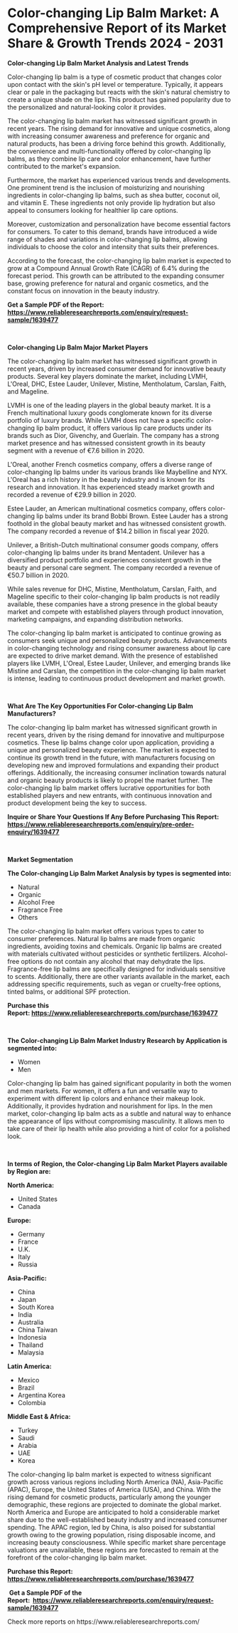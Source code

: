 <p><h1>Color-changing Lip Balm Market: A Comprehensive Report of its Market Share & Growth Trends 2024 - 2031</h1></p><p><strong>Color-changing Lip Balm Market Analysis and Latest Trends</strong></p>
<p><p>Color-changing lip balm is a type of cosmetic product that changes color upon contact with the skin's pH level or temperature. Typically, it appears clear or pale in the packaging but reacts with the skin's natural chemistry to create a unique shade on the lips. This product has gained popularity due to the personalized and natural-looking color it provides.</p><p>The color-changing lip balm market has witnessed significant growth in recent years. The rising demand for innovative and unique cosmetics, along with increasing consumer awareness and preference for organic and natural products, has been a driving force behind this growth. Additionally, the convenience and multi-functionality offered by color-changing lip balms, as they combine lip care and color enhancement, have further contributed to the market's expansion.</p><p>Furthermore, the market has experienced various trends and developments. One prominent trend is the inclusion of moisturizing and nourishing ingredients in color-changing lip balms, such as shea butter, coconut oil, and vitamin E. These ingredients not only provide lip hydration but also appeal to consumers looking for healthier lip care options.</p><p>Moreover, customization and personalization have become essential factors for consumers. To cater to this demand, brands have introduced a wide range of shades and variations in color-changing lip balms, allowing individuals to choose the color and intensity that suits their preferences.</p><p>According to the forecast, the color-changing lip balm market is expected to grow at a Compound Annual Growth Rate (CAGR) of 6.4% during the forecast period. This growth can be attributed to the expanding consumer base, growing preference for natural and organic cosmetics, and the constant focus on innovation in the beauty industry.</p></p>
<p><strong>Get a Sample PDF of the Report:&nbsp; <a href="https://www.reliableresearchreports.com/enquiry/request-sample/1639477">https://www.reliableresearchreports.com/enquiry/request-sample/1639477</a></strong></p>
<p>&nbsp;</p>
<p><strong>Color-changing Lip Balm Major Market Players</strong></p>
<p><p>The color-changing lip balm market has witnessed significant growth in recent years, driven by increased consumer demand for innovative beauty products. Several key players dominate the market, including LVMH, L'Oreal, DHC, Estee Lauder, Unilever, Mistine, Mentholatum, Carslan, Faith, and Mageline.</p><p>LVMH is one of the leading players in the global beauty market. It is a French multinational luxury goods conglomerate known for its diverse portfolio of luxury brands. While LVMH does not have a specific color-changing lip balm product, it offers various lip care products under its brands such as Dior, Givenchy, and Guerlain. The company has a strong market presence and has witnessed consistent growth in its beauty segment with a revenue of €7.6 billion in 2020.</p><p>L'Oreal, another French cosmetics company, offers a diverse range of color-changing lip balms under its various brands like Maybelline and NYX. L'Oreal has a rich history in the beauty industry and is known for its research and innovation. It has experienced steady market growth and recorded a revenue of €29.9 billion in 2020.</p><p>Estee Lauder, an American multinational cosmetics company, offers color-changing lip balms under its brand Bobbi Brown. Estee Lauder has a strong foothold in the global beauty market and has witnessed consistent growth. The company recorded a revenue of $14.2 billion in fiscal year 2020.</p><p>Unilever, a British-Dutch multinational consumer goods company, offers color-changing lip balms under its brand Mentadent. Unilever has a diversified product portfolio and experiences consistent growth in the beauty and personal care segment. The company recorded a revenue of €50.7 billion in 2020.</p><p>While sales revenue for DHC, Mistine, Mentholatum, Carslan, Faith, and Mageline specific to their color-changing lip balm products is not readily available, these companies have a strong presence in the global beauty market and compete with established players through product innovation, marketing campaigns, and expanding distribution networks.</p><p>The color-changing lip balm market is anticipated to continue growing as consumers seek unique and personalized beauty products. Advancements in color-changing technology and rising consumer awareness about lip care are expected to drive market demand. With the presence of established players like LVMH, L'Oreal, Estee Lauder, Unilever, and emerging brands like Mistine and Carslan, the competition in the color-changing lip balm market is intense, leading to continuous product development and market growth.</p></p>
<p>&nbsp;</p>
<p><strong>What Are The Key Opportunities For Color-changing Lip Balm Manufacturers?</strong></p>
<p><p>The color-changing lip balm market has witnessed significant growth in recent years, driven by the rising demand for innovative and multipurpose cosmetics. These lip balms change color upon application, providing a unique and personalized beauty experience. The market is expected to continue its growth trend in the future, with manufacturers focusing on developing new and improved formulations and expanding their product offerings. Additionally, the increasing consumer inclination towards natural and organic beauty products is likely to propel the market further. The color-changing lip balm market offers lucrative opportunities for both established players and new entrants, with continuous innovation and product development being the key to success.</p></p>
<p><strong>Inquire or Share Your Questions If Any Before Purchasing This Report: <a href="https://www.reliableresearchreports.com/enquiry/pre-order-enquiry/1639477">https://www.reliableresearchreports.com/enquiry/pre-order-enquiry/1639477</a></strong></p>
<p>&nbsp;</p>
<p><strong>Market Segmentation</strong></p>
<p><strong>The Color-changing Lip Balm Market Analysis by types is segmented into:</strong></p>
<p><ul><li>Natural</li><li>Organic</li><li>Alcohol Free</li><li>Fragrance Free</li><li>Others</li></ul></p>
<p><p>The color-changing lip balm market offers various types to cater to consumer preferences. Natural lip balms are made from organic ingredients, avoiding toxins and chemicals. Organic lip balms are created with materials cultivated without pesticides or synthetic fertilizers. Alcohol-free options do not contain any alcohol that may dehydrate the lips. Fragrance-free lip balms are specifically designed for individuals sensitive to scents. Additionally, there are other variants available in the market, each addressing specific requirements, such as vegan or cruelty-free options, tinted balms, or additional SPF protection.</p></p>
<p><strong>Purchase this Report:&nbsp;<a href="https://www.reliableresearchreports.com/purchase/1639477">https://www.reliableresearchreports.com/purchase/1639477</a></strong></p>
<p>&nbsp;</p>
<p><strong>The Color-changing Lip Balm Market Industry Research by Application is segmented into:</strong></p>
<p><ul><li>Women</li><li>Men</li></ul></p>
<p><p>Color-changing lip balm has gained significant popularity in both the women and men markets. For women, it offers a fun and versatile way to experiment with different lip colors and enhance their makeup look. Additionally, it provides hydration and nourishment for lips. In the men market, color-changing lip balm acts as a subtle and natural way to enhance the appearance of lips without compromising masculinity. It allows men to take care of their lip health while also providing a hint of color for a polished look.</p></p>
<p>&nbsp;</p>
<p><strong>In terms of Region, the Color-changing Lip Balm Market Players available by Region are:</strong></p>
<p>
    <p> <strong> North America: </strong>
        <ul>
            <li>United States</li>
            <li>Canada</li>
        </ul>
        </p> 
    <p> <strong> Europe: </strong>
        <ul>
            <li>Germany</li>
            <li>France</li>
            <li>U.K.</li>
            <li>Italy</li>
            <li>Russia</li>
        </ul>
        </p> 
    <p> <strong> Asia-Pacific: </strong>
        <ul>
            <li>China</li>
            <li>Japan</li>
            <li>South Korea</li>
            <li>India</li>
            <li>Australia</li>
            <li>China Taiwan</li>
            <li>Indonesia</li>
            <li>Thailand</li>
            <li>Malaysia</li>
        </ul>
        </p> 
    <p> <strong> Latin America: </strong>
        <ul>
            <li>Mexico</li>
            <li>Brazil</li>
            <li>Argentina Korea</li>
            <li>Colombia</li>
        </ul>
        </p> 
    <p> <strong> Middle East & Africa: </strong>
        <ul>
            <li>Turkey</li>
            <li>Saudi</li>
            <li>Arabia</li>
            <li>UAE</li>
            <li>Korea</li>
        </ul>
    </p>
    </p>
<p><p>The color-changing lip balm market is expected to witness significant growth across various regions including North America (NA), Asia-Pacific (APAC), Europe, the United States of America (USA), and China. With the rising demand for cosmetic products, particularly among the younger demographic, these regions are projected to dominate the global market. North America and Europe are anticipated to hold a considerable market share due to the well-established beauty industry and increased consumer spending. The APAC region, led by China, is also poised for substantial growth owing to the growing population, rising disposable income, and increasing beauty consciousness. While specific market share percentage valuations are unavailable, these regions are forecasted to remain at the forefront of the color-changing lip balm market.</p></p>
<p><strong>Purchase this Report: <a href="https://www.reliableresearchreports.com/purchase/1639477">https://www.reliableresearchreports.com/purchase/1639477</a></strong></p>
<p>&nbsp;<strong>Get a Sample PDF of the Report:&nbsp;&nbsp;<a href="https://www.reliableresearchreports.com/enquiry/request-sample/1639477">https://www.reliableresearchreports.com/enquiry/request-sample/1639477</a></strong></p>
<p><strong></strong></p>
<p>Check more reports on https://www.reliableresearchreports.com/</p>